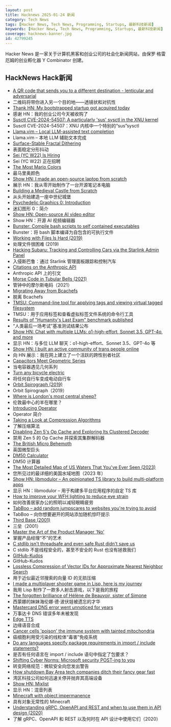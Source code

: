 ```yaml
---
layout: post
title: Hacknews 2025-01-24 新闻
category: Tech News
tags: [Hacker News, Tech News, Programming, Startups, 最新科技新闻]
keywords: [Hacker News, Tech News, Programming, Startups, 最新科技新闻]
coverage: hacknews-banner.jpg
id: 42799245
---
```


Hacker News 是一家关于计算机黑客和创业公司的社会化新闻网站，由保罗·格雷厄姆的创业孵化器 Y Combinator 创建。

## HackNews Hack新闻

- [A QR code that sends you to a different destination - lenticular and adversarial](https://mstdn.social/@isziaui/113874436953157913)
- 二维码将带你进入另一个目的地——透镜状和对抗性
- [Thank HN: My bootstrapped startup got acquired today]()
- 感谢 HN：我的创业公司今天被收购了
- [Susctl CVE-2024-54507: A particularly 'sus' sysctl in the XNU kernel](https://jprx.io/cve-2024-54507/)
- Susctl CVE-2024-54507：XNU 内核中一个特别的“sus”sysctl
- [Llama.vim – Local LLM-assisted text completion](https://github.com/ggml-org/llama.vim)
- Llama.vim – 本地 LLM 辅助文本完成
- [Surface-Stable Fractal Dithering](https://github.com/runevision/Dither3D)
- 表面稳定分形抖动
- [Sei (YC W22) Is Hiring](https://www.ycombinator.com/companies/sei/jobs/LeAtLYf-full-stack-engineer-typescript-react-gen-ai)
- Sei (YC W22) 正在招聘
- [The Most Mario Colors](https://lmnt.me/blog/the-most-mario-colors.html)
- 最马里奥颜色
- [Show HN: I made an open-source laptop from scratch](https://www.byran.ee/posts/creation/)
- 展示 HN：我从零开始制作了一台开源笔记本电脑
- [Building a Medieval Castle from Scratch](https://www.guedelon.fr/en/)
- 从头开始建造一座中世纪城堡
- [Psychedelic Graphics 0: Introduction](https://benpence.com/blog/post/psychedelic-graphics-0)
- 迷幻图形 0：简介
- [Show HN: Open-source AI video editor](https://github.com/fal-ai-community/video-starter-kit)
- Show HN：开源 AI 视频编辑器
- [Bunster: Compile bash scripts to self contained executables](https://github.com/yassinebenaid/bunster)
- Bunster：将 bash 脚本编译为自包含的可执行文件
- [Working with Files Is Hard (2019)](https://danluu.com/deconstruct-files/)
- 处理文件很困难 (2019)
- [Hacking Subaru: Tracking and Controlling Cars via the Starlink Admin Panel](https://samcurry.net/hacking-subaru)
- 入侵斯巴鲁：通过 Starlink 管理面板跟踪和控制汽车
- [Citations on the Anthropic API](https://www.anthropic.com/news/introducing-citations-api)
- Anthropic API 上的引文
- [Morse Code in Tubular Bells (2021)](https://madpsy.uk/link-between-the-soundtrack-of-the-exorcist-and-amateur-radio/)
- 管钟中的摩尔斯电码（2021）
- [Migrating Away from Bcachefs](https://blog.sesse.net/blog/tech/2025-01-20-21-45_migrating_away_from_bcachefs.html)
- 脱离 Bcachefs
- [TMSU: Command-line tool for applying tags and viewing virtual tagged filesystem](https://tmsu.org/)
- TMSU：用于应用标签和查看虚拟标签文件系统的命令行工具
- [Results of "Humanity's Last Exam" benchmark published](https://scale.com/blog/humanitys-last-exam-results)
- “人类最后一场考试”基准测试结果公布
- [Show HN: Chat with multiple LLMs: o1-high-effort, Sonnet 3.5, GPT-4o, and more](https://polychat.co)
- 显示 HN：与多位 LLM 聊天：o1-high-effort、Sonnet 3.5、GPT-4o 等
- [Show HN: I built an active community of trans people online](https://t4t.social/)
- 向 HN 展示：我在网上建立了一个活跃的跨性别者社区
- [Capacitors Meet Geometric Series](https://ivanbelenky.com/articles/capacitors)
- 当电容器遇见几何系列
- [Turn any bicycle electric](https://dhruvvidyut.co.in/)
- 将任何自行车变成电动自行车
- [Orbit Spirograph (2019)](https://www.redblobgames.com/x/1903-orbit-spirograph/)
- Orbit Spirograph（2019）
- [Where is London's most central sheep?](https://diamondgeezer.blogspot.com/2025/01/londons-most-central-sheep.html)
- 伦敦最中心的羊在哪里？
- [Introducing Operator](https://openai.com/index/introducing-operator/)
- Operator 简介
- [Taking a Look at Compression Algorithms](https://cefboud.github.io/posts/compression/)
- 了解压缩算法
- [Disabling Zen 5's Op Cache and Exploring Its Clustered Decoder](https://chipsandcheese.com/p/disabling-zen-5s-op-cache-and-exploring)
- 禁用 Zen 5 的 Op Cache 并探索其集群解码器
- [The British Micro Behemoth](https://www.abortretry.fail/p/the-british-micro-behemoth)
- 英国微型巨头
- [DM50 Calculator](https://50calc.com/)
- DM50 计算器
- [The Most Detailed Map of US Waters That You've Ever Seen (2023)](https://www.esri.com/arcgis-blog/products/arcgis-living-atlas/water/the-most-detailed-map-of-us-waters-that-youve-ever-seen/)
- 您所见过的最详细的美国水域地图（2023 年）
- [Show HN: libmodulor – An opinionated TS library to build multi-platform apps](https://github.com/c100k/libmodulor)
- 显示 HN：libmodulor – 用于构建多平台应用程序的自定 TS 库
- [How to improve your WFH lighting to reduce eye strain](https://rustle.ca/posts/articles/work-from-home-lighting)
- 如何改善居家办公的照明以减轻眼睛疲劳
- [TabBoo – add random jumpscares to websites you're trying to avoid](https://tabboo.xyz/)
- TabBoo – 向你想要避开的网站添加随机惊吓提示
- [Third Base (2001)](https://www.americanscientist.org/article/third-base)
- 三垒（2001）
- [Master the Art of the Product Manager 'No'](https://LetsNotDoThat.com)
- 掌握产品经理“不”的艺术
- [C stdlib isn't threadsafe and even safe Rust didn't save us](https://www.edgedb.com/blog/c-stdlib-isn-t-threadsafe-and-even-safe-rust-didn-t-save-us)
- C stdlib 不是线程安全的，甚至不安全的 Rust 也没有拯救我们
- [GitHub-Kudos](https://github.com/manuelarte/github-kudos-template)
- GitHub-Kudos
- [Lossless Compression of Vector IDs for Approximate Nearest Neighbor Search](https://arxiv.org/abs/2501.10479)
- 用于近似最近邻搜索的向量 ID 的无损压缩
- [I made a multiplayer shooter game in Lisp, here is my journey](https://ertu.dev/posts/i-made-an-online-shooter-game-in-lisp/)
- 我用 Lisp 制作了一款多人射击游戏，以下是我的旅程
- [The forgotten brilliance of Hélène de Beauvoir, sister of Simone](https://www.theguardian.com/artanddesign/2025/jan/20/helene-de-beauvoir-sister-simone-picasso-jean-paul-sartre)
- 西蒙娜的妹妹海伦娜·德·波伏娃被遗忘的才华
- [Mastercard DNS error went unnoticed for years](https://krebsonsecurity.com/2025/01/mastercard-dns-error-went-unnoticed-for-years/)
- 万事达卡 DNS 错误多年未被发现
- [Edge TTS](https://github.com/rany2/edge-tts)
- 边缘语音合成
- [Cancer cells 'poison' the immune system with tainted mitochondria](https://www.nature.com/articles/d41586-025-00176-2)
- 癌细胞利用受污染的线粒体“毒害”免疫系统
- [Do any languages specify package requirements in import / include statements?]()
- 是否有任何语言在 import / include 语句中指定了包要求？
- [Shifting Cyber Norms: Microsoft security POST-ing to you](https://berthub.eu/articles/posts/shifting-cyber-norms-microsoft-post/)
- 转变网络规范：微软安全向您发出警告
- [How shutdown Bay Area tech companies ditch their fancy gear fast](https://www.sfgate.com/tech/article/silicon-valley-disposition-auction-company-20039023.php)
- 湾区科技公司如何迅速关停并抛弃其高端设备
- [Show HN: Mixlist](https://www.mixlist.org/)
- 显示 HN：混音列表
- [Minecraft with object impermanence](https://www.aiweirdness.com/minecraft-with-object-impermanence/)
- 具有对象无常性的 Minecraft
- [Understanding gRPC, OpenAPI and REST and when to use them in API design (2020)](https://cloud.google.com/blog/products/api-management/understanding-grpc-openapi-and-rest-and-when-to-use-them)
- 了解 gRPC、OpenAPI 和 REST 以及何时在 API 设计中使用它们（2020）


